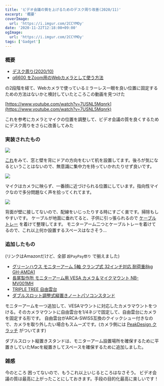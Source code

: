 ```yaml
---
title: 'ビデオ会議の質を上げるためのデスク周り改善(2020/11)'
excerpt: '概要'
coverImage: 
  url: 'https://i.imgur.com/2CCYMOy'
date: '2020-11-22T12:18:00+09:00'
ogImage:
  url: 'https://i.imgur.com/2CCYMOy'
tags: ['Gadget']
---
```


### 概要

*   [デスク周り(2020/10)](https://medium.com/@o_hayato/%E3%83%87%E3%82%B9%E3%82%AF%E5%91%A8%E3%82%8A-2020-10-1c4b412028fd "https://medium.com/@o_hayato/%E3%83%87%E3%82%B9%E3%82%AF%E5%91%A8%E3%82%8A-2020-10-1c4b412028fd")
*   [α6600 をZoom用のWebカメラとして使う方法](https://medium.com/@o_hayato/%CE%B16600-%E3%82%92zoom%E7%94%A8%E3%81%AEweb%E3%82%AB%E3%83%A1%E3%83%A9%E3%81%A8%E3%81%97%E3%81%A6%E4%BD%BF%E3%81%86%E6%96%B9%E6%B3%95-fe7acebb9821 "https://medium.com/@o_hayato/%CE%B16600-%E3%82%92zoom%E7%94%A8%E3%81%AEweb%E3%82%AB%E3%83%A1%E3%83%A9%E3%81%A8%E3%81%97%E3%81%A6%E4%BD%BF%E3%81%86%E6%96%B9%E6%B3%95-fe7acebb9821")

の2段階を経て、Webカメラで使っているミラーレス一眼を良い位置に固定するための方法はないかと検討していたところこの動画を見つけた

[https://www.youtube.com/watch?v=7USNL5Mqnrk](https://www.youtube.com/watch?v=7USNL5Mqnrk)

これを参考にカメラとマイクの位置を調整して、ビデオ会議の質を良くするためにデスク周りをさらに改善してみた

### 実装されたもの

![](https://i.imgur.com/2CCYMOy.jpg)

[これ](https://togetter.com/li/1538742 "https://togetter.com/li/1538742")をみて、窓と壁を背にドアの方向をむいて机を設置してます。後ろが気になるということはないので、無意識に集中力を持っていかれたりせず良いです。

![](https://i.imgur.com/7kSsE0H.jpeg)

マイクはカメラに映らず、一番顔に近づけられる位置にしています。指向性マイクなので多分問題なく声を拾ってくれてます。

![](https://i.imgur.com/ortkSAK.jpeg)

背面が壁に接してないので、配線をいじったりする時にすごく楽です。掃除もしやすいです。 ケーブルが地面に垂れてると、子供に引っ張られるので [ケーブルトレー](https://www.amazon.co.jp/dp/B01MZZL92E?&linkCode=ll1&tag=homura10059-22&linkId=36a7bcdcf06367220e1da88469d54f34&language=ja_JP&ref_=as_li_ss_tl) を着けて整理してます。 モニターアーム二つとケーブルトレーを着けてるので、これ以上何か設置するスペースはなさそう…

### 追加したもの

(リンクはAmazonだけど、全部 `超PayPay祭り` で揃えました)

*   [グリーンハウス モニターアーム 5軸 クランプ式 32インチ対応 耐荷重8kg GH-AMDA1](https://www.amazon.co.jp/dp/B084YW5ZQS?&linkCode=ll1&tag=homura10059-22&linkId=55285fe479139bd7ac296da55e74c9a3&language=ja_JP&ref_=as_li_ss_tl)
*   [長尾製作所 モニターアーム用 VESA カメラ＆マイクマウント NB-MV001MH](https://www.amazon.co.jp/dp/B08BC1P692?&linkCode=ll1&tag=homura10059-22&linkId=83dc473411daf5ffc95758f3518e5950&language=ja_JP&ref_=as_li_ss_tl)
*   [TRIPLE TREE 自由雲台](https://www.amazon.co.jp/gp/product/B01MUZMHOF?&linkCode=ll1&tag=homura10059-22&linkId=cfc0ccb92f3ac564fe4446ec2e8e34d5&language=ja_JP&ref_=as_li_ss_tl)
*   [ダブルスロット調整式縦置きノートパソコンスタンド](https://www.amazon.co.jp/gp/product/B07MQ7WGGG?&linkCode=ll1&tag=homura10059-22&linkId=e12cd0c4ad0da21ef2c82a5ce24e68c9&language=ja_JP&ref_=as_li_ss_tl)

モニターアームを一つ追加して、VESAマウントに対応したカメラマウントをつける。そのカメラマウントに自由雲台を1/4ネジで固定して、自由雲台にカメラを固定する形です。 自由雲台がARCA-SWISS互換のクイックシュー付きなので、カメラを取り外したい場合もスムーズです。(カメラ側には [PeakDesign クラッチ](https://www.amazon.co.jp/dp/B07HP57XC4?&linkCode=ll1&tag=homura10059-22&linkId=3c89b2f22fec4eaa7c90c84609336235&language=ja_JP&ref_=as_li_ss_tl) がついてます)

ダブルスロット縦置きスタンドは、モニターアーム設置場所を確保するために平置きしていたMacを縦置きしてスペースを確保するために追加しました。

### 雑感

今のところ 困ってないので、もうこれ以上いじるところはなさそう。 ビデオ会議の質は最高に上がったことにしておきます。手段の目的化最高に楽しいです！